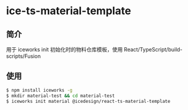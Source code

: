 # ice-ts-material-template

## 简介

用于 iceworks init 初始化时的物料仓库模板，使用 React/TypeScript/build-scripts/Fusion

## 使用

```bash
$ npm install iceworks -g
$ mkdir material-test && cd material-test
$ iceworks init material @icedesign/react-ts-material-template
```